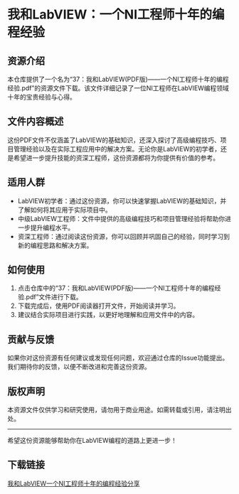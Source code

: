 # 我和LabVIEW：一个NI工程师十年的编程经验

## 资源介绍

本仓库提供了一个名为“37：我和LabVIEW(PDF版)——一个NI工程师十年的编程经验.pdf”的资源文件下载。该文件详细记录了一位NI工程师在LabVIEW编程领域十年的宝贵经验与心得。

## 文件内容概述

这份PDF文件不仅涵盖了LabVIEW的基础知识，还深入探讨了高级编程技巧、项目管理经验以及在实际工程应用中的解决方案。无论你是LabVIEW的初学者，还是希望进一步提升技能的资深工程师，这份资源都将为你提供有价值的参考。

## 适用人群

- LabVIEW初学者：通过这份资源，你可以快速掌握LabVIEW的基础知识，并了解如何将其应用于实际项目中。
- 中级LabVIEW工程师：文件中提供的高级编程技巧和项目管理经验将帮助你进一步提升编程水平。
- 资深工程师：通过阅读这份资源，你可以回顾并巩固自己的经验，同时学习到新的编程思路和解决方案。

## 如何使用

1. 点击仓库中的“37：我和LabVIEW(PDF版)——一个NI工程师十年的编程经验.pdf”文件进行下载。
2. 下载完成后，使用PDF阅读器打开文件，开始阅读并学习。
3. 建议结合实际项目进行实践，以更好地理解和应用文件中的内容。

## 贡献与反馈

如果你对这份资源有任何建议或发现任何问题，欢迎通过仓库的Issue功能提出。我们期待你的反馈，以便不断改进和完善这份资源。

## 版权声明

本资源文件仅供学习和研究使用，请勿用于商业用途。如需转载或引用，请注明出处。

---

希望这份资源能够帮助你在LabVIEW编程的道路上更进一步！

## 下载链接

[我和LabVIEW一个NI工程师十年的编程经验分享](https://pan.quark.cn/s/d1b7fe41db29)